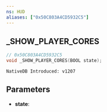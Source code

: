 ```yaml
---
ns: HUD
aliases: ["0x50C803A4CD5932C5"]
---
```

## _SHOW_PLAYER_CORES

```c
// 0x50C803A4CD5932C5
void _SHOW_PLAYER_CORES(BOOL state);
```

```
NativeDB Introduced: v1207
```

## Parameters
* **state**:
